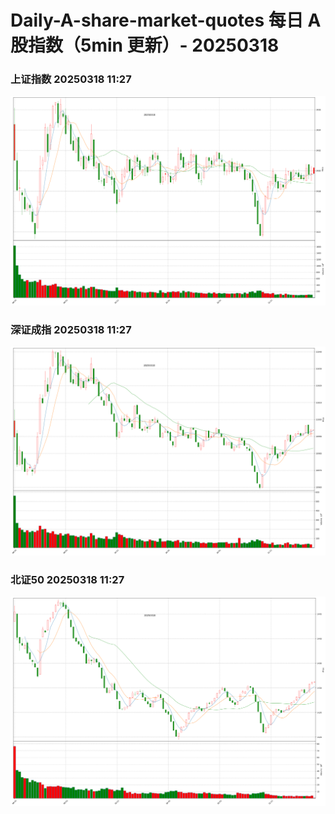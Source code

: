 
# Daily-A-share-market-quotes 每日 A 股指数（5min 更新）- 20250318

### 上证指数 20250318 11:27
![](./fig/2025/3/20250318-sh000001.png)

### 深证成指 20250318 11:27
![](./fig/2025/3/20250318-sz399001.png)

### 北证50 20250318 11:27
![](./fig/2025/3/20250318-bj899050.png)

